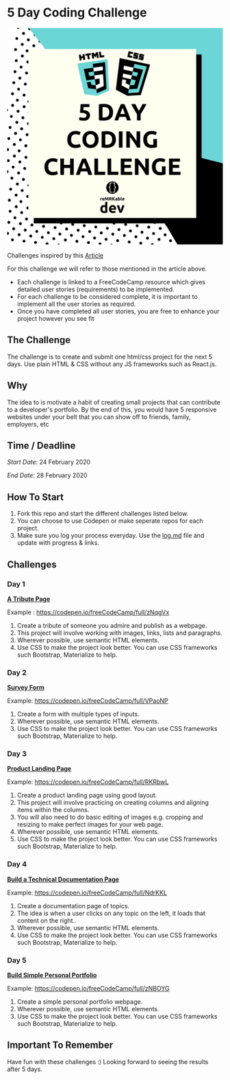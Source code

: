# 5 Day Coding Challenge

![challenge](challenge.png)

Challenges inspired by this [Article](https://medium.com/@avicndugu/projects-to-practice-html-css-skills-for-beginners-8b9ed67a7dd1)

For this challenge we will refer to those mentioned in the article above. 
- Each challenge is linked to a FreeCodeCamp resource which gives detailed user stories (requirements) to be implemented. 
- For each challenge to be considered complete, it is important to implement all the user stories as required. 
- Once you have completed all user stories, you are free to enhance your project however you see fit

## The Challenge
The challenge is to create and submit one html/css project for the next 5 days. Use plain HTML & CSS without any JS frameworks such as React.js. 

## Why
The idea to is motivate a habit of creating small projects that can contribute to a developer's portfolio.  By the end of this, you would have 5 responsive websites under your belt that you can show off to friends, family, employers, etc

## Time / Deadline
*Start Date*: 24 February 2020

*End Date*: 28 February 2020

## How To Start
1. Fork this repo and start the different challenges listed below. 
2. You can choose to use Codepen or make seperate repos for each project. 
3. Make sure you log your process everyday. Use the [log.md](https://github.com/reMRKableDev/5-day-coding-challenge/blob/master/log.md) file and update with progress & links. 

## Challenges
### Day 1
[**A Tribute Page**](https://www.freecodecamp.org/learn/responsive-web-design/responsive-web-design-projects/build-a-tribute-page)

Example : https://codepen.io/freeCodeCamp/full/zNqgVx

1. Create a tribute of someone you admire and publish as a webpage.
2. This project will involve working with images, links, lists and paragraphs. 
3. Wherever possible, use semantic HTML elements.
4. Use CSS to make the project look better. You can use CSS frameworks such Bootstrap, Materialize to help. 

### Day 2
[**Survey Form**](https://www.freecodecamp.org/learn/responsive-web-design/responsive-web-design-projects/build-a-survey-form)

Example: https://codepen.io/freeCodeCamp/full/VPaoNP

1. Create a form with multiple types of inputs.
2. Wherever possible, use semantic HTML elements.
4. Use CSS to make the project look better. You can use CSS frameworks such Bootstrap, Materialize to help. 

### Day 3
[**Product Landing Page**](https://www.freecodecamp.org/learn/responsive-web-design/responsive-web-design-projects/build-a-product-landing-page)

Example: https://codepen.io/freeCodeCamp/full/RKRbwL

1. Create a product landing page using good layout.
2. This project will involve practicing on creating columns and aligning items within the columns. 
3. You will also need to do basic editing of images e.g. cropping and resizing to make perfect images for your web page.
4. Wherever possible, use semantic HTML elements.
5. Use CSS to make the project look better. You can use CSS frameworks such Bootstrap, Materialize to help. 

### Day 4
[**Build a Technical Documentation Page**](https://www.freecodecamp.org/learn/responsive-web-design/responsive-web-design-projects/build-a-technical-documentation-page)

Example: https://codepen.io/freeCodeCamp/full/NdrKKL

1. Create a documentation page of topics.
2. The idea is when a user clicks on any topic on the left, it loads that content on the right.. 
3. Wherever possible, use semantic HTML elements.
4. Use CSS to make the project look better. You can use CSS frameworks such Bootstrap, Materialize to help. 

### Day 5
[**Build Simple Personal Portfolio**](https://www.freecodecamp.org/learn/responsive-web-design/responsive-web-design-projects/build-a-personal-portfolio-webpage)

Example: https://codepen.io/freeCodeCamp/full/zNBOYG

1. Create a simple personal portfolio webpage.
2. Wherever possible, use semantic HTML elements.
3. Use CSS to make the project look better. You can use CSS frameworks such Bootstrap, Materialize to help.


## Important To Remember
Have fun with these challenges :) 
Looking forward to seeing the results after 5 days.
